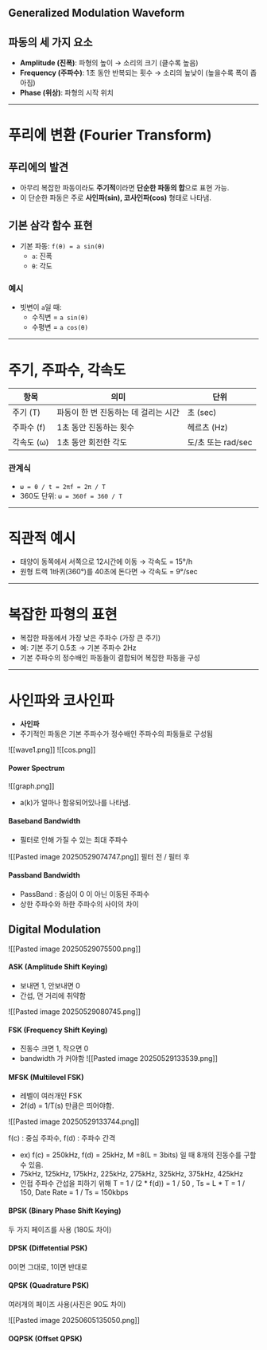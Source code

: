 
## Generalized Modulation Waveform

## 파동의 세 가지 요소
- **Amplitude (진폭)**: 파형의 높이 → 소리의 크기 (클수록 높음)
- **Frequency (주파수)**: 1초 동안 반복되는 횟수 → 소리의 높낮이 (높을수록 폭이 좁아짐)
- **Phase (위상)**: 파형의 시작 위치

---

# 푸리에 변환 (Fourier Transform)

## 푸리에의 발견
- 아무리 복잡한 파동이라도 **주기적**이라면 **단순한 파동의 합**으로 표현 가능.
- 이 단순한 파동은 주로 **사인파(sin), 코사인파(cos)** 형태로 나타냄.

## 기본 삼각 함수 표현
- 기본 파동: `f(θ) = a sin(θ)`  
  - `a`: 진폭
  - `θ`: 각도

### 예시
- 빗변이 `a`일 때:
  - 수직변 = `a sin(θ)`
  - 수평변 = `a cos(θ)`

---

# 주기, 주파수, 각속도

| 항목     | 의미                              | 단위        |
|----------|-----------------------------------|-------------|
| 주기 (T) | 파동이 한 번 진동하는 데 걸리는 시간 | 초 (sec)     |
| 주파수 (f) | 1초 동안 진동하는 횟수             | 헤르츠 (Hz) |
| 각속도 (ω) | 1초 동안 회전한 각도                | 도/초 또는 rad/sec |

### 관계식
- `ω = θ / t = 2πf = 2π / T`
- 360도 단위: `ω = 360f = 360 / T`

---

# 직관적 예시
- 태양이 동쪽에서 서쪽으로 12시간에 이동 → 각속도 = 15°/h
- 원형 트랙 1바퀴(360°)를 40초에 돈다면 → 각속도 = 9°/sec

---

# 복잡한 파형의 표현

- 복잡한 파동에서 가장 낮은 주파수 (가장 큰 주기)
- 예: 기본 주기 0.5초 → 기본 주파수 2Hz
- 기본 주파수의 정수배인 파동들이 결합되어 복잡한 파동을 구성

---

# 사인파와 코사인파

- **사인파**
- 주기적인 파동은 기본 주파수가 정수배인 주파수의 파동들로 구성됨

![[wave1.png]]
![[cos.png]]

#### Power Spectrum

![[graph.png]]
- a(k)가 얼마나 함유되어있나를 나타냄.

#### Baseband Bandwidth

- 필터로 인해 가질 수 있는 최대 주파수

![[Pasted image 20250529074747.png]]
필터 전 / 필터 후

#### Passband Bandwidth

- PassBand : 중심이 0 이 아닌 이동된 주파수
- 상한 주파수와 하한 주파수의 사이의 차이


## Digital Modulation

![[Pasted image 20250529075500.png]]

#### ASK (Amplitude Shift Keying)

- 보내면 1, 안보내면 0
- 간섭, 먼 거리에 취약함
 
![[Pasted image 20250529080745.png]]

#### FSK (Frequency Shift Keying)

- 진동수 크면 1, 작으면 0
- bandwidth 가 커야함
![[Pasted image 20250529133539.png]]

#### MFSK (Multilevel FSK)

- 레벨이 여러개인 FSK
- 2f(d) = 1/T(s) 만큼은 띄어야함.

![[Pasted image 20250529133744.png]]

f(c) : 중심 주파수, f(d) : 주파수 간격
- ex) f(c) = 250kHz, f(d) = 25kHz, M =8(L = 3bits) 일 때 8개의 진동수를 구할 수 있음. 
- 75kHz, 125kHz, 175kHz, 225kHz, 275kHz, 325kHz, 375kHz, 425kHz
- 인접 주파수 간섭을 피하기 위해 T = 1 / (2 * f(d)) = 1 / 50 , Ts = L * T = 1 / 150, Date Rate = 1 / Ts = 150kbps

#### BPSK (Binary Phase Shift Keying)

두 가지 페이즈를 사용 (180도 차이)
#### DPSK (Diffetential PSK)

0이면 그대로, 1이면  반대로

#### QPSK (Quadrature PSK)

여러개의 페이즈 사용(사진은 90도 차이)

![[Pasted image 20250605135050.png]]

#### OQPSK (Offset QPSK)

